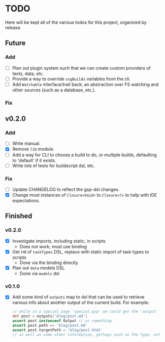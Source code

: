 # TODO

Here will be kept all of the various todos for this project, organized by release.

## Future

### Add
- [ ] Plan out plugin system such that we can create custom providers of texts, data, etc.
- [ ] Provide a way to override `ssgBuilds` variables from the cli.
- [ ] Add `Watchable` interface/trait back; an abstraction over FS watching and other sources (such as a database, etc.).

### Fix

## v0.2.0

### Add
- [ ] Write manual.
- [x] Remove `lib` module.
- [ ] Add a way for CLI to choose a build to do, or multiple builds, defaulting to 'default' if it exists.
- [ ] Write lots of tests for buildscript dsl, etc.

### Fix
- [ ] Update CHANGELOG to reflect the gsp-dsl changes.
- [x] Change most instances of `Closure<Void>` to `Closure<?>` to help with IDE expectations.

## Finished

### v0.2.0
- [x] Investigate imports, including static, in scripts
  - Does not work; must use binding
- [x] Get rid of `taskTypes` DSL, replace with static import of task types to scripts
  - Done via the binding directly
- [x] Plan out `data` models DSL
  - Done via `models` dsl

### v0.1.0
- [x] Add some kind of `outputs` map to dsl that can be used to retrieve various info about another output of the current build. For example:
    ```groovy
    // while in a special page 'special.gsp' we could get the 'output' info for a text 'blog/post.md'
    def post = outputs['blog/post.md']
    assert post instanceof Output // or something
    assert post.path == 'blog/post.md'
    assert post.targetPath = 'blog/post.html'
    // as well as some other information, perhaps such as the Type, extension, *etc.*
    ```